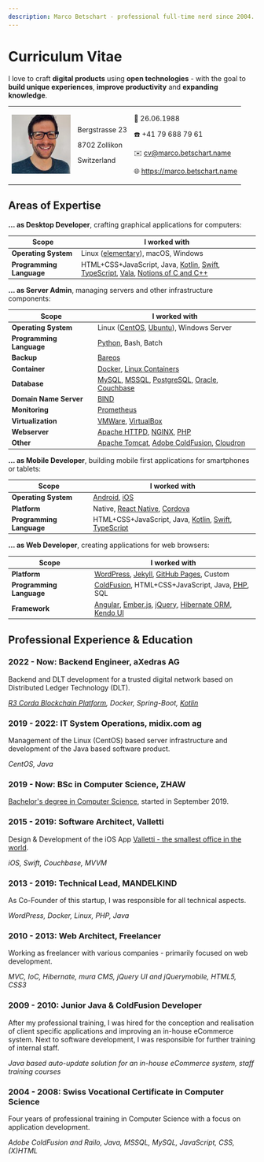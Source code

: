 ```yaml
---
description: Marco Betschart - professional full-time nerd since 2004.
---
```


# Curriculum Vitae

I love to craft **digital products** using **open technologies** - with the goal to **build unique experiences**, **improve productivity** and **expanding knowledge**.

|                                                                          |                                                             |                                                                                                                                                                      |
| ------------------------------------------------------------------------ | ----------------------------------------------------------- | -------------------------------------------------------------------------------------------------------------------------------------------------------------------- |
| ![Portrait of Marco Betschart](.gitbook/assets/marco-betschart-120.jpeg) | <p>Bergstrasse 23</p><p>8702 Zollikon</p><p>Switzerland</p> | <p>🎂 26.06.1988</p><p>☎️ +41 79 688 79 61</p><p>✉️ cv@marco.betschart.name</p><p>🌐 <a href="https://www.marco.betschart.name">https://marco.betschart.name</a></p> |

## Areas of Expertise

**… as Desktop Developer**, crafting graphical applications for computers:

| Scope                    | I worked with                                                                                                                                                                                                                                             |
| ------------------------ | --------------------------------------------------------------------------------------------------------------------------------------------------------------------------------------------------------------------------------------------------------- |
| **Operating System**     | Linux ([elementary](https://elementary.io/)), macOS, Windows                                                                                                                                                                                              |
| **Programming Language** | HTML+CSS+JavaScript, Java, [Kotlin](https://kotlinlang.org/), [Swift](https://www.apple.com/swift/), [TypeScript](https://www.typescriptlang.org/), [Vala](https://wiki.gnome.org/Projects/Vala), [Notions of C and C++](blog/2021-04-27-dipping-elementary-os-toes-into-virtual-reality.md) |

**… as Server Admin**, managing servers and other infrastructure components:

| Scope                    | I worked with                                                                                                                                                                                                                |
| ------------------------ | ---------------------------------------------------------------------------------------------------------------------------------------------------------------------------------------------------------------------------- |
| **Operating System**     | Linux ([CentOS](https://www.centos.org/), [Ubuntu](https://ubuntu.com/)), Windows Server                                                                                                                                     |
| **Programming Language** | [Python](https://www.python.org/), Bash, Batch                                                                                                                                                                               |
| **Backup**               | [Bareos](https://www.bareos.org)                                                                                                                                                                                             |
| **Container**            | [Docker](https://www.docker.com/), [Linux Containers](https://linuxcontainers.org/)                                                                                                                                          |
| **Database**             | [MySQL](https://www.mysql.com/), [MSSQL](https://www.microsoft.com/sql-server/), [PostgreSQL](https://www.postgresql.org/), [Oracle](https://www.oracle.com/database/technologies/), [Couchbase](https://www.couchbase.com/) |
| **Domain Name Server**   | [BIND](https://www.isc.org/bind/)                                                                                                                                                                                            |
| **Monitoring**           | [Prometheus](https://prometheus.io/)                                                                                                                                                                                         |
| **Virtualization**       | [VMWare](https://www.vmware.com/), [VirtualBox](https://www.virtualbox.org/)                                                                                                                                                 |
| **Webserver**            | [Apache HTTPD](http://httpd.apache.org/), [NGINX](https://nginx.org), [PHP](https://www.php.net/)                                                                                                                            |
| **Other**                | [Apache Tomcat](http://tomcat.apache.org/), [Adobe ColdFusion](https://coldfusion.adobe.com/), [Cloudron](https://www.cloudron.io/)                                                                                          |

**… as Mobile Developer**, building mobile first applications for smartphones or tablets:

| Scope                    | I worked with                                                                                                   |
| ------------------------ | --------------------------------------------------------------------------------------------------------------- |
| **Operating System**     | [Android](https://www.android.com/), [iOS](https://www.apple.com/ios)                                           |
| **Platform**             | Native, [React Native](https://reactnative.dev/), [Cordova](https://cordova.apache.org/)                        |
| **Programming Language** | HTML+CSS+JavaScript, Java, [Kotlin](https://kotlinlang.org/), [Swift](https://www.apple.com/swift/), [TypeScript](https://www.typescriptlang.org/) |

**… as Web Developer**, creating applications for web browsers:

| Scope                    | I worked with                                                                                                                                                                              |
| ------------------------ | ------------------------------------------------------------------------------------------------------------------------------------------------------------------------------------------ |
| **Platform**             | [WordPress](https://wordpress.org/), [Jekyll](https://jekyllrb.com/), [GitHub Pages](https://pages.github.com/), Custom                                                                    |
| **Programming Language** | [ColdFusion](https://coldfusion.adobe.com/), HTML+CSS+JavaScript, Java, [PHP](https://www.php.net/), SQL                                                                                   |
| **Framework**            | [Angular](https://angular.io/), [Ember.js](https://emberjs.com/), [jQuery](https://jquery.com/), [Hibernate ORM](https://hibernate.org/orm/), [Kendo UI](https://www.telerik.com/kendo-ui) |

## Professional Experience & Education

### 2022 - Now: Backend Engineer, aXedras AG

Backend and DLT development for a trusted digital network based on Distributed Ledger Technology (DLT).

_[R3 Corda Blockchain Platform](https://www.r3.com/corda-platform/), Docker, Spring-Boot, [Kotlin](https://kotlinlang.org/)_

### 2019 - 2022: IT System Operations, midix.com ag

Management of the Linux (CentOS) based server infrastructure and development of the Java based software product.

_CentOS, Java_

### 2019 - Now: BSc in Computer Science, ZHAW

[Bachelor's degree in Computer Science](projects/bachelors-degree-in-computer-science.md), started in September 2019.

### 2015 - 2019: Software Architect, Valletti

Design & Development of the iOS App [Valletti - the smallest office in the world](https://valletti.ch/).

_iOS, Swift, Couchbase, MVVM_

### 2013 - 2019: Technical Lead, MANDELKIND

As Co-Founder of this startup, I was responsible for all technical aspects.

_WordPress, Docker, Linux, PHP, Java_

### 2010 - 2013: Web Architect, Freelancer

Working as freelancer with various companies - primarily focused on web development.

_MVC, IoC, Hibernate, mura CMS, jQuery UI and jQuerymobile, HTML5, CSS3_

### 2009 - 2010: Junior Java & ColdFusion Developer

After my professional training, I was hired for the conception and realisation of client specific applications and improving an in-house eCommerce system. Next to software development, I was responsible for further training of internal staff.

_Java based auto-update solution for an in-house eCommerce system, staff training courses_

### 2004 - 2008: Swiss Vocational Certificate in Computer Science

Four years of professional training in Computer Science with a focus on application development.

_Adobe ColdFusion and Railo, Java, MSSQL, MySQL, JavaScript, CSS, (X)HTML_
